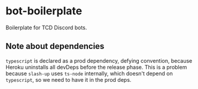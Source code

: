 # bot-boilerplate

Boilerplate for TCD Discord bots.

## Note about dependencies

`typescript` is declared as a prod dependency, defying convention, because Heroku uninstalls all devDeps before the release phase. This is a problem because `slash-up` uses `ts-node` internally, which doesn't depend on `typescript`, so we need to have it in the prod deps.
